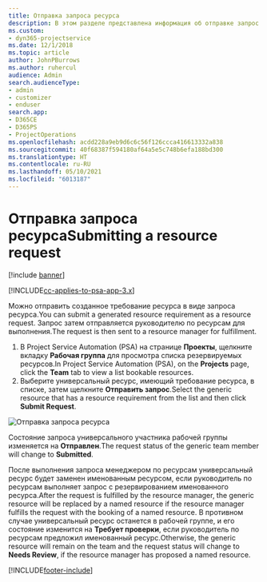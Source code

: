 ```yaml
---
title: Отправка запроса ресурса
description: В этом разделе представлена информация об отправке запрос ресурса проекта.
ms.custom:
- dyn365-projectservice
ms.date: 12/1/2018
ms.topic: article
author: JohnPBurrows
ms.author: ruhercul
audience: Admin
search.audienceType:
- admin
- customizer
- enduser
search.app:
- D365CE
- D365PS
- ProjectOperations
ms.openlocfilehash: acdd228a9eb9d6c6c56f126ccca416613332a838
ms.sourcegitcommit: 40f68387f594180af64a5e5c748b6efa188bd300
ms.translationtype: HT
ms.contentlocale: ru-RU
ms.lasthandoff: 05/10/2021
ms.locfileid: "6013187"
---
```

# <a name="submitting-a-resource-request"></a><span data-ttu-id="e77d5-103">Отправка запроса ресурса</span><span class="sxs-lookup"><span data-stu-id="e77d5-103">Submitting a resource request</span></span>

[!include [banner](../includes/psa-now-project-operations.md)]

[!INCLUDE[cc-applies-to-psa-app-3.x](../includes/cc-applies-to-psa-app-3x.md)]

<span data-ttu-id="e77d5-104">Можно отправить созданное требование ресурса в виде запроса ресурса.</span><span class="sxs-lookup"><span data-stu-id="e77d5-104">You can submit a generated resource requirement as a resource request.</span></span> <span data-ttu-id="e77d5-105">Запрос затем отправляется руководителю по ресурсам для выполнения.</span><span class="sxs-lookup"><span data-stu-id="e77d5-105">The request is then sent to a resource manager for fulfillment.</span></span>

1. <span data-ttu-id="e77d5-106">В Project Service Automation (PSA) на странице **Проекты**, щелкните вкладку **Рабочая группа** для просмотра списка резервируемых ресурсов.</span><span class="sxs-lookup"><span data-stu-id="e77d5-106">In Project Service Automation (PSA), on the **Projects** page, click the **Team** tab to view a list bookable resources.</span></span> 
2. <span data-ttu-id="e77d5-107">Выберите универсальный ресурс, имеющий требование ресурса, в списке, затем щелкните **Отправить запрос**.</span><span class="sxs-lookup"><span data-stu-id="e77d5-107">Select the generic resource that has a resource requirement from the list and then click **Submit Request**.</span></span>

![Отправка запроса ресурса](media/RM-how-to-18.png)

<span data-ttu-id="e77d5-109">Состояние запроса универсального участника рабочей группы изменяется на **Отправлен**.</span><span class="sxs-lookup"><span data-stu-id="e77d5-109">The request status of the generic team member will change to **Submitted**.</span></span>

<span data-ttu-id="e77d5-110">После выполнения запроса менеджером по ресурсам универсальный ресурс будет заменен именованным ресурсом, если руководитель по ресурсам выполняет запрос с резервированием именованного ресурса.</span><span class="sxs-lookup"><span data-stu-id="e77d5-110">After the request is fulfilled by the resource manager, the generic resource will be replaced by a named resource if the resource manager fulfills the request with the booking of a named resource.</span></span> <span data-ttu-id="e77d5-111">В противном случае универсальный ресурс останется в рабочей группе, и его состояние изменится на **Требует проверки**, если руководитель по ресурсам предложил именованный ресурс.</span><span class="sxs-lookup"><span data-stu-id="e77d5-111">Otherwise, the generic resource will remain on the team and the request status will change to **Needs Review**, if the resource manager has proposed a named resource.</span></span>


[!INCLUDE[footer-include](../includes/footer-banner.md)]